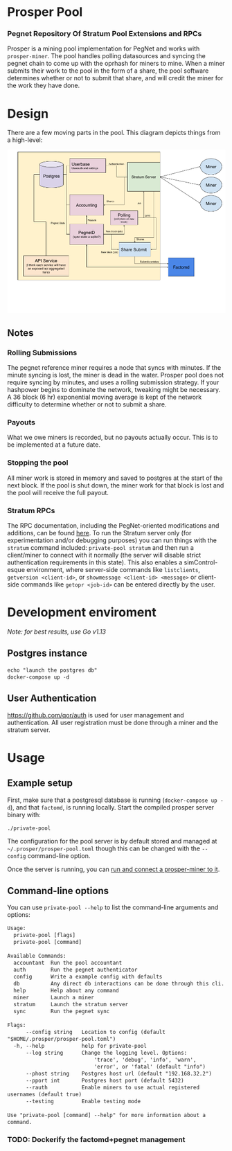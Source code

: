 # Prosper Pool

### Pegnet Repository Of Stratum Pool Extensions and RPCs

Prosper is a mining pool implementation for PegNet and works with `prosper-miner`. The pool handles polling datasources and syncing the pegnet chain to come up with the oprhash for miners to mine. When a miner submits their work to the pool in the form of a share, the pool software determines whether or not to submit that share, and will credit the miner for the work they have done.

# Design

There are a few moving parts in the pool. This diagram depicts things from a high-level:

![image](imgs/pool.png)

## Notes

### Rolling Submissions

The pegnet reference miner requires a node that syncs with minutes. If the minute syncing is lost, the miner is dead in the water. Prosper pool does not require syncing by minutes, and uses a rolling submission strategy. If your hashpower begins to dominate the network, tweaking might be necessary. A 36 block (6 hr) exponential moving average is kept of the network difficulty to determine whether or not to submit a share.

### Payouts

What we owe miners is recorded, but no payouts actually occur. This is to be implemented at a future date.

### Stopping the pool

All miner work is stored in memory and saved to postgres at the start of the next block. If the pool is shut down, the miner work for that block is lost and the pool will receive the full payout.

### Stratum RPCs

The RPC documentation, including the PegNet-oriented modifications and additions, can be found [here](stratum_adj.md). To run the Stratum server only (for experimentation and/or debugging purposes) you can run things with the `stratum` command included: `private-pool stratum` and then run a client/miner to connect with it normally (the server will disable strict authentication requirements in this state). This also enables a simControl-esque environment, where server-side commands like `listclients`, `getversion <client-id>`, or `showmessage <client-id> <message>` or client-side commands like `getopr <job-id>` can be entered directly by the user.


# Development enviroment

*Note: for best results, use Go v1.13*

## Postgres instance

```
echo "launch the postgres db"
docker-compose up -d
```

## User Authentication

https://github.com/qor/auth is used for user management and authentication. All user registration must be done through a miner and the stratum server.


# Usage

## Example setup
First, make sure that a postgresql database is running (`docker-compose up -d`), and that `factomd`, is running locally. Start the compiled prosper server binary with:

```
./private-pool
```
The configuration for the pool server is by default stored and managed at `~/.prosper/prosper-pool.toml` though this can be changed with the `--config` command-line option.

Once the server is running, you can [run and connect a prosper-miner to it](prosper-miner/README.md).


## Command-line options

You can use `private-pool --help` to list the command-line arguments and options:

```
Usage:
  private-pool [flags]
  private-pool [command]

Available Commands:
  accountant  Run the pool accountant
  auth        Run the pegnet authenticator
  config      Write a example config with defaults
  db          Any direct db interactions can be done through this cli.
  help        Help about any command
  miner       Launch a miner
  stratum     Launch the stratum server
  sync        Run the pegnet sync

Flags:
      --config string   Location to config (default "$HOME/.prosper/prosper-pool.toml")
  -h, --help            help for private-pool
      --log string      Change the logging level. Options: 
                            'trace', 'debug', 'info', 'warn', 
                            'error', or 'fatal' (default "info")
      --phost string    Postgres host url (default "192.168.32.2")
      --pport int       Postgres host port (default 5432)
      --rauth           Enable miners to use actual registered usernames (default true)
      --testing         Enable testing mode

Use "private-pool [command] --help" for more information about a command.
```


### TODO: Dockerify the factomd+pegnet management